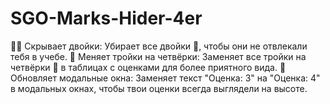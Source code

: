 # SGO-Marks-Hider-4er
🕵️‍♂️ Скрывает двойки: Убирает все двойки 👀, чтобы они не отвлекали тебя в учебе. 🔄 Меняет тройки на четвёрки: Заменяет все тройки на четвёрки 💯 в таблицах с оценками для более приятного вида. 📝 Обновляет модальные окна: Заменяет текст "Оценка: 3" на "Оценка: 4" в модальных окнах, чтобы твои оценки всегда выглядели на высоте. 
